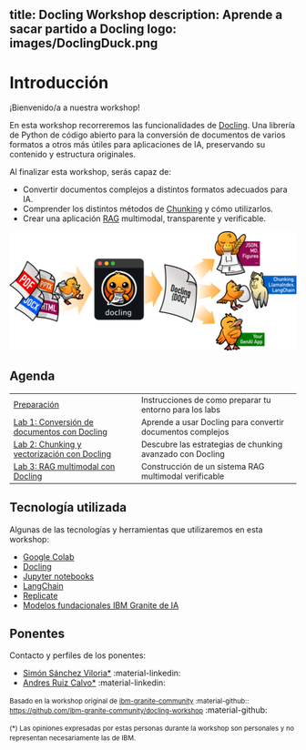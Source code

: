 title: Docling Workshop
description: Aprende a sacar partido a Docling
logo: images/DoclingDuck.png
---

# Introducción


¡Bienvenido/a a nuestra workshop!

En esta workshop recorreremos las funcionalidades de [Docling](https://docling-project.github.io/docling/). Una librería de Python de código abierto para la conversión de documentos de varios formatos a otros más útiles para aplicaciones de IA, preservando su contenido y estructura originales.


Al finalizar esta workshop, serás capaz de:

* Convertir documentos complejos a distintos formatos adecuados para IA.
* Comprender los distintos métodos de [Chunking](https://www.ibm.com/architectures/papers/rag-cookbook/chunking) y cómo utilizarlos.
* Crear una aplicación [RAG](https://research.ibm.com/blog/retrieval-augmented-generation-RAG) multimodal, transparente y verificable.

![docling-banner](images/docling-banner.png)

<!-- #### Sobre esta workshop

A continuación tienes enlaces útiles: -->

<!-- Esta página introductoria se divide en las siguientes secciones: -->

## Agenda

|  |  |
| :--- | :--- |
| [Preparación](pre-work/README.md)  | Instrucciones de como preparar tu entorno para los labs |
| [Lab 1: Conversión de documentos con Docling](lab-1/README.md) | Aprende a usar Docling para convertir documentos complejos |
| [Lab 2: Chunking y vectorización con Docling](lab-2/README.md)| Descubre las estrategias de chunking avanzado con Docling |
| [Lab 3: RAG multimodal con Docling](lab-3/README.md) | Construcción de un sistema RAG multimodal verificable |

## Tecnología utilizada

Algunas de las tecnologías y herramientas que utilizaremos en esta workshop:

* [Google Colab](https://colab.research.google.com)
* [Docling](https://docling-project.github.io/docling/)
* [Jupyter notebooks](https://jupyter.org/)
* [LangChain](https://www.langchain.com/)
* [Replicate](https://replicate.com/)
* [Modelos fundacionales IBM Granite de IA](https://www.ibm.com/granite)

## Ponentes

Contacto y perfiles de los ponentes:

* [Simón Sánchez Viloria*](https://www.linkedin.com/in/simonsviloria/) :material-linkedin:
* [Andres Ruiz Calvo*](https://www.linkedin.com/in/andresruizcalvo/) :material-linkedin:


<small>Basado en la workshop original de [ibm-granite-community](https://github.com/ibm-granite-community) :material-github:: <a href="https://github.com/ibm-granite-community/docling-workshop">https://github.com/ibm-granite-community/docling-workshop</a></small> :material-github:

<small>(*) Las opiniones expresadas por estas personas durante la workshop son personales y no representan necesariamente las de IBM.</small>